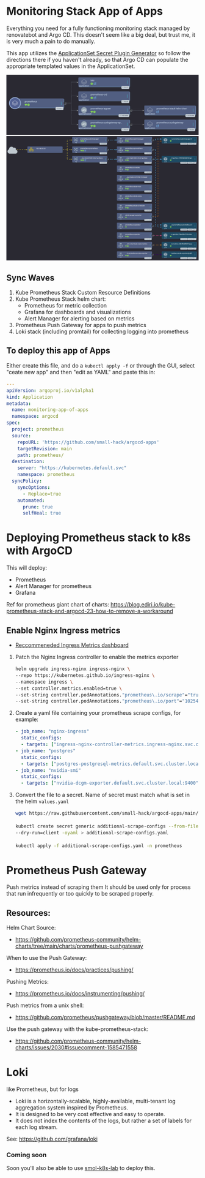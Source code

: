 # Monitoring Stack App of Apps
Everything you need for a fully functioning monitoring stack managed by renovatebot and Argo CD.
This doesn't seem like a big deal, but trust me, it is very much a pain to do manually.

This app utilizes the [ApplicationSet Secret Plugin Generator](https://github.com/jessebot/argocd-appset-secret-plugin) so follow the directions there if you haven't already, so that Argo CD can populate the appropriate templated values in the ApplicationSet.

<img src="./screenshots/prometheus-app-of-apps.png">
<img src="./screenshots/prometheus_stack_network.png">

## Sync Waves
1. Kube Prometheus Stack Custom Resource Definitions
2. Kube Prometheus Stack helm chart:
   - Prometheus for metric collection
   - Grafana for dashboards and visualizations
   - Alert Manager for alerting based on metrics
3. Prometheus Push Gateway for apps to push metrics
4. Loki stack (including promtail) for collecting logging into prometheus

## To deploy this app of Apps
Either create this file, and do a `kubectl apply -f` or through the GUI, select "ceate new app" and then "edit as YAML" and paste this in:

```yaml
---
apiVersion: argoproj.io/v1alpha1
kind: Application
metadata:
  name: monitoring-app-of-apps
  namespace: argocd
spec:
  project: prometheus
  source:
    repoURL: 'https://github.com/small-hack/argocd-apps'
    targetRevision: main
    path: prometheus/
  destination:
    server: "https://kubernetes.default.svc"
    namespace: prometheus
  syncPolicy:
    syncOptions:
      - Replace=true
    automated:
      prune: true
      selfHeal: true
```

# Deploying Prometheus stack to k8s with ArgoCD

This will deploy:

- Prometheus
- Alert Manager for prometheus
- Grafana

Ref for prometheus giant chart of charts:
https://blog.ediri.io/kube-prometheus-stack-and-argocd-23-how-to-remove-a-workaround

## Enable Nginx Ingress metrics

- [Reccommeneded Ingress Metrics dashboard](https://grafana.com/grafana/dashboards/14314-kubernetes-nginx-ingress-controller-nextgen-devops-nirvana/)

1. Patch the Nginx Ingress controller to enable the metrics exporter 

    ```bash
    helm upgrade ingress-nginx ingress-nginx \
    --repo https://kubernetes.github.io/ingress-nginx \
    --namespace ingress \
    --set controller.metrics.enabled=true \
    --set-string controller.podAnnotations."prometheus\.io/scrape"="true" \
    --set-string controller.podAnnotations."prometheus\.io/port"="10254"
    ```
    
2. Create a yaml file containing your prometheus scrape configs, for example:

      ```yaml
      - job_name: "nginx-ingress"
        static_configs:
        - targets: ["ingress-nginx-controller-metrics.ingress-nginx.svc.cluster.local:10254"]
      - job_name: "postgres"
        static_configs:
        - targets: ["postgres-postgresql-metrics.default.svc.cluster.local:9187"]
      - job_name: "nvidia-smi"
        static_configs:
        - targets: ["nvidia-dcgm-exporter.default.svc.cluster.local:9400"]
      ```
  
3. Convert the file to a secret. Name of secret must match what is set in the helm `values.yaml`
  
      ```bash
      wget https://raw.githubusercontent.com/small-hack/argocd-apps/main/prometheus/scrape-targets.yaml
      
      kubectl create secret generic additional-scrape-configs --from-file=scrape-targets.yaml \
      --dry-run=client -oyaml > additional-scrape-configs.yaml

      kubectl apply -f additional-scrape-configs.yaml -n prometheus
      ```

# Prometheus Push Gateway

Push metrics instead of scraping them
It should be used only for process that run infrequently or too quickly to be scraped properly.

## Resources:

Helm Chart Source:
- https://github.com/prometheus-community/helm-charts/tree/main/charts/prometheus-pushgateway

When to use the Push Gateway: 
- https://prometheus.io/docs/practices/pushing/

Pushing Metrics:
- https://prometheus.io/docs/instrumenting/pushing/

Push metrics from a unix shell:
- https://github.com/prometheus/pushgateway/blob/master/README.md

Use the push gateway with the kube-prometheus-stack: 
- https://github.com/prometheus-community/helm-charts/issues/2030#issuecomment-1585471558

# Loki

like Prometheus, but for logs

- Loki is a horizontally-scalable, highly-available, multi-tenant log aggregation system inspired by Prometheus. 
- It is designed to be very cost effective and easy to operate. 
- It does not index the contents of the logs, but rather a set of labels for each log stream.

See: https://github.com/grafana/loki

### Coming soon
 Soon you'll also be able to use [smol-k8s-lab](https://github.com/small-hack/smol-k8s-lab) to deploy this.
